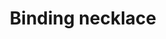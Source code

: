 ---
layout: item
title: Binding necklace
item-id: 5521
datatable: true
id: 5521
name: "Binding necklace"
members: true
lowalch: 570
highalch: 855
examine: "A necklace embedded with mystical power."
monsters:
  - id: 2584
    name: "Abyssal leech"
    members: true
    combat_level: 41
    wiki_url: "https://oldschool.runescape.wiki/w/Abyssal_leech"
    drops:
      - quantity: "1"
        rarity: 0.01171875
    image: "https://oldschool.runescape.wiki/images/thumb/8/8b/Abyssal_leech.png/1200px-Abyssal_leech.png?ece40"
  - id: 2585
    name: "Abyssal guardian"
    members: true
    combat_level: 59
    wiki_url: "https://oldschool.runescape.wiki/w/Abyssal_guardian"
    drops:
      - quantity: "1"
        rarity: 0.01171875
    image: "https://oldschool.runescape.wiki/images/9/9b/Abyssal_guardian.png?6f73c"
  - id: 2586
    name: "Abyssal walker"
    members: true
    combat_level: 81
    wiki_url: "https://oldschool.runescape.wiki/w/Abyssal_walker"
    drops:
      - quantity: "1"
        rarity: 0.01171875
    image: "https://oldschool.runescape.wiki/images/d/d8/Abyssal_walker.png?019b1"
  - id: 5886
    name: "Abyssal Sire"
    members: true
    combat_level: 350
    wiki_url: "https://oldschool.runescape.wiki/w/Abyssal_Sire#Phase_1"
    drops:
      - quantity: "25"
        rarity: 0.02877697841726619
    image: "https://oldschool.runescape.wiki/images/f/fa/Abyssal_Sire_%28phase_1%29.png?0db8f"
---